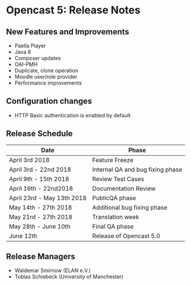 Opencast 5: Release Notes
=========================

New Features and Improvements
-----------------------------

- Paella Player
- Java 8
- Composer updates
- OAI-PMH
- Duplicate, clone operation
- Moodle user/role provider
- Performance improvements


Configuration changes
---------------------

- HTTP Basic authentication is enabled by default


Release Schedule
----------------

|Date                         |Phase
|-----------------------------|------------------------------------------
|April 3rd 2018               |Feature Freeze
|April 3rd - 22nd 2018        |Internal QA and bug fixing phase
|April 9th - 15th 2018        |Review Test Cases
|April 16th - 22nd2018        |Documentation Review
|April 23rd - May 13th 2018   |PublicQA phase
|May 14th - 27th 2018         |Additional bug fixing phase
|May 21rd - 27th 2018         |Translation week
|May 28th - June 10th         |Final QA phase
|June 12th                    |Release of Opencast 5.0


Release Managers
----------------

- Waldemar Smirnow (ELAN e.V.)
- Tobias Schiebeck (University of Manchester)

